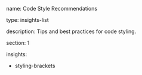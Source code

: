 name: Code Style Recommendations

type: insights-list

description: Tips and best practices for code styling. 

section: 1

insights:
  - styling-brackets

